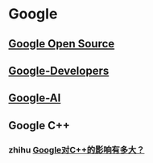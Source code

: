 # Google 



## [Google Open Source](https://opensource.google/)



## [Google-Developers](https://developers.google.com/)



## [Google-AI](https://ai.google/)

## Google C++

### zhihu [Google对C++的影响有多大？](https://www.zhihu.com/question/40165082)